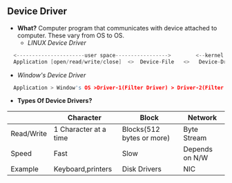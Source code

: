 ## Device Driver
- **What?** Computer program that communicates with device attached to computer. These vary from OS to OS.
  - *LINUX Device Driver*
```c
  <----------------------user space----------------->        <--kernel space->
  Application [open/read/write/close]  <>  Device-File   <>   Device-Driver     <>     Physical-Device(Terminal, Speakers, HD, keyboard, Tape, Memory)
 ```
  - *Window's Device Driver*
```c
  Application > Window's OS >Driver-1(Filter Driver) > Driver-2(Filter Driver) > Driver-3(Function Driver) > Physical Device
```
- **Types Of Device Drivers?**

||Character|Block|Network|
|---|---|---|---|
|Read/Write|1 Character at a time|Blocks(512 bytes or more)|Byte Stream|
|Speed|Fast|Slow|Depends on N/W|
|Example|Keyboard,printers|Disk Drivers|NIC|
 
 
